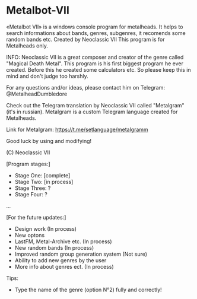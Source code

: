 # Metalbot-VII
«Metalbot VII» is a windows console program for metalheads. It helps to search informations about bands, genres, subgenres, it recomends some random bands etc.
Created by Neoclassic VII
This program is for Metalheads only.


INFO: Neoclassic VII is a great composer and creator of the genre called "Magical Death Metal". This program is his first biggest program he ever created. Before this he created some calculators etc. So please keep this in mind  and don't judgе too harshly. 

For any questions and/or ideas, please contact him оn Telegram: @MetalheadDumbledore

Check out the Telegram translation by Neoclassic VII called "Metalgram" (it's in russian). Metalgram is a custom Telegram language created for Metalheads.

Link for Metalgram: https://t.me/setlanguage/metalgramm

Good luck by using and modifying!

(C) Neoclassic VII

[Program stages:]

- Stage One: [complete]
- Stage Two: [in process]
- Stage Three: ?
- Stage Four: ?

...

[For the future updates:]

- Design work (In process)
- New optons 
- LastFM, Metal-Archive etc. (In process)
- New random bands (In process)
- Improved random group generation system (Not sure)
- Ability to add new genres by the user
- More info about genres ect. (In process)

Tips:
- Type the name of the genre (option N°2) fully and correctly!
